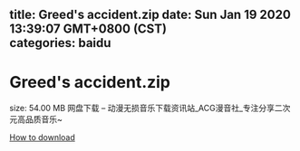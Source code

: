 
title: Greed's accident.zip
date: Sun Jan 19 2020 13:39:07 GMT+0800 (CST)    
categories: baidu
---

# Greed's accident.zip
size: 54.00 MB
 网盘下载 – 动漫无损音乐下载资讯站_ACG漫音社_专注分享二次元高品质音乐~
 

[How to download](https://bpcam.bemobtrk.com/go/2ceec3aa-1ca2-46d6-b9ff-aaa5c184517c?jno=2398)